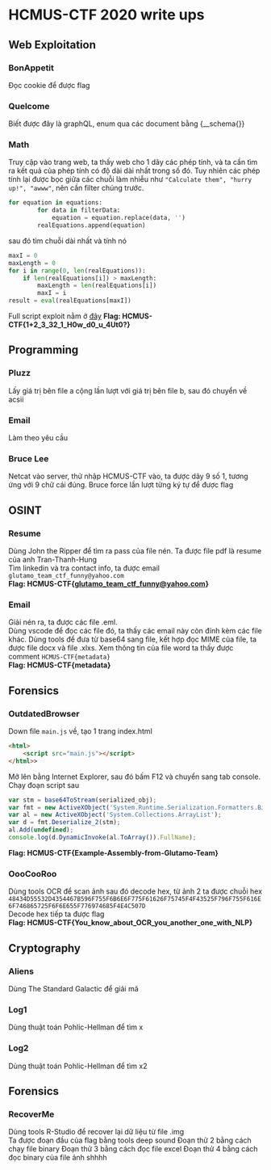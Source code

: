 # HCMUS-CTF 2020 write ups
## Web Exploitation
### BonAppetit
Đọc cookie để được flag
### Quelcome
Biết được đây là graphQL, enum qua các document bằng {__schema{}}
### Math
Truy cập vào trang web, ta thấy web cho 1 dãy các phép tính, và ta cần tìm ra kết quả của phép tính có độ dài dài nhất trong số đó. 
Tuy nhiên các phép tính lại được bọc giữa các chuỗi làm nhiễu như `"Calculate them", "hurry up!", "awww"`, nên cần filter chúng trước.  
``` python
for equation in equations:
		for data in filterData:
			equation = equation.replace(data, '')
		realEquations.append(equation)
```
sau đó tìm chuỗi dài nhất và tính nó
``` python
maxI = 0
maxLength = 0
for i in range(0, len(realEquations)):
    if len(realEquations[i]) > maxLength:
        maxLength = len(realEquations[i])
        maxI = i
result = eval(realEquations[maxI])
```
Full script exploit nằm ở [đây](/script/math/exploit.py)
**Flag: HCMUS-CTF{1+2_3_32_1_H0w_d0_u_4Ut0?}**
## Programming
### Pluzz
Lấy giá trị bên file a cộng lần lượt với giá trị bên file b, sau đó chuyển về acsii
### Email
Làm theo yêu cầu  
### Bruce Lee
Netcat vào server, thử nhập HCMUS-CTF vào, ta được dãy 9 số 1, tương ứng với 9 chữ cái đúng.
Bruce force lần lượt từng ký tự để được flag
## OSINT
### Resume
Dùng John the Ripper để tìm ra pass của file nén. Ta được file pdf là resume của anh Tran-Thanh-Hung  
Tìm linkedin và tra contact info, ta được email ```glutamo_team_ctf_funny@yahoo.com```  
**Flag: HCMUS-CTF{glutamo_team_ctf_funny@yahoo.com}**
### Email
Giải nén ra, ta được các file .eml.  
Dùng vscode để đọc các file đó, ta thấy các email này còn đính kèm các file khác. Dùng tools để đưa từ base64 sang file, kết hợp đọc MIME của file, ta được file docx và file .xlxs. Xem thông tin của file word ta thấy được comment ```HCMUS-CTF{metadata}```  
**Flag: HCMUS-CTF{metadata}**

## Forensics
### OutdatedBrowser
Down file `main.js` về, tạo 1 trang index.html
``` html
<html>
    <script src="main.js"></script>
</html>>
```
Mở lên bằng Internet Explorer, sau đó bấm F12 và chuyển sang tab console.  
Chạy đoạn script sau
``` javascript
var stm = base64ToStream(serialized_obj);
var fmt = new ActiveXObject('System.Runtime.Serialization.Formatters.Binary.BinaryFormatter');
var al = new ActiveXObject('System.Collections.ArrayList');
var d = fmt.Deserialize_2(stm);
al.Add(undefined);
console.log(d.DynamicInvoke(al.ToArray()).FullName);
```
**Flag: HCMUS-CTF{Example-Assembly-from-Glutamo-Team}**
### OooCooRoo
Dùng tools OCR để scan ảnh sau đó decode hex, từ ảnh 2 ta được chuỗi hex `48434D55532D4354467B596F755F6B6E6F775F61626F75745F4F43525F796F755F616E6F746865725F6F6E655F776974685F4E4C507D`  
Decode hex tiếp ta được flag  
**Flag: HCMUS-CTF{You_know_about_OCR_you_another_one_with_NLP}**

## Cryptography
### Aliens
Dùng The Standard Galactic để giải mã
### Log1
Dùng thuật toán Pohlic-Hellman để tìm x
### Log2
Dùng thuật toán Pohlic-Hellman để tìm x2

## Forensics
### RecoverMe
Dùng tools R-Studio để recover lại dữ liệu từ file .img  
Ta được đoạn đầu của flag bằng tools deep sound
Đoạn thử 2 bằng cách chạy file binary
Đoạn thử 3 bằng cách đọc file excel
Đoạn thử 4 bằng cách đọc binary của file ảnh shhhh